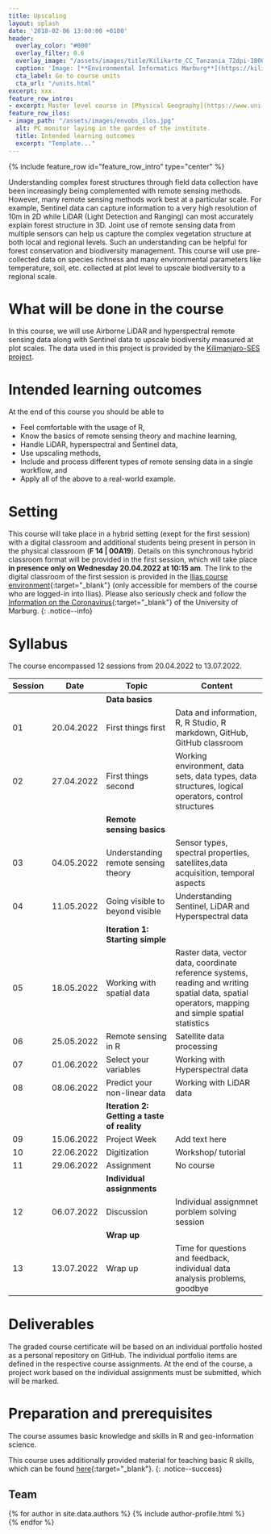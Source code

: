 ```yaml
---
title: Upscaling
layout: splash
date: '2018-02-06 13:00:00 +0100'
header:
  overlay_color: "#000"
  overlay_filter: 0.6
  overlay_image: "/assets/images/title/Kilikarte_CC_Tanzania_72dpi-1800x1386_7-1.jpg"
  caption: 'Image: [**Environmental Informatics Marburg**](https://kili-ses.senckenberg.de/wp-content/uploads/2021/03/Kilikarte_CC_Tanzania_72dpi-300x231.jpg)'
  cta_label: Go to course units
  cta_url: "/units.html"
excerpt: xxx.
feature_row_intro:
- excerpt: Master level course in [Physical Geography](https://www.uni-marburg.de/de/fb19/studium/studiengaenge/m-sc-physische-geographie/herzlich-willkommen-beim-master-physische-geographie){:target="_blank"} at Marburg University
feature_row_ilos:
- image_path: "/assets/images/envobs_ilos.jpg"
  alt: PC monitor laying in the garden of the institute.
  title: Intended learning outcomes
  excerpt: "Template..."
---
```


{% include feature_row id="feature_row_intro" type="center" %}

Understanding complex forest structures through field data collection have been increasingly being complemented with remote sensing methods. However, many remote sensing methods work best at a particular scale.
For example, Sentinel data can capture information to a very high resolution of 10m in 2D while LiDAR (Light Detection and Ranging) can most accurately explain forest structure in 3D.
Joint use of remote sensing data from multiple sensors can help us capture the complex vegetation structure at both local and regional levels. Such an understanding can be helpful for forest conservation and biodiversity management. 
This course will use pre-collected data on species richness and many environmental parameters like temperature, soil, etc. collected at plot level to upscale biodiversity to a regional scale. 


# What will be done in the course 
In this course, we will use Airborne LiDAR and hyperspectral remote sensing data along with Sentinel data to upscale biodiversity measured at plot scales.
The data used in this project is provided by the [Kilimanjaro-SES project](https://kili-ses.senckenberg.de/).



# Intended learning outcomes
At the end of this course you should be able to
  
* Feel comfortable with the usage of R,
* Know the basics of remote sensing theory and machine learning,
* Handle LiDAR, hyperspectral and Sentinel data,
* Use upscaling methods,
* Include and process different types of remote sensing data in a single workflow, and
* Apply all of the above to a real-world example.




# Setting

This course will take place in a hybrid setting (exept for the first session) with a digital classroom and additional students being present in person in the physical classroom (**F 14 | 00A19**).
Details on this synchronous hybrid classroom format will be provided in the first session, which will take place **in presence only on Wednesday 20.04.2022 at 10:15 am**.
The link to the digital classroom of the first session is provided in the [Ilias course environment](xxxx){:target="_blank"} (only accessible for members of the course who are logged-in into Ilias). 
Please also seriously check and follow the [Information on the Coronavirus](https://www.uni-marburg.de/de/universitaet/administration/sicherheit/coronavirus){:target="_blank"} of the University of Marburg.
{: .notice--info}




# Syllabus

The course encompassed 12 sessions from 20.04.2022 to 13.07.2022.

| Session | Date | Topic | Content |
|---------|------|-------|---------|
||| **Data basics** |
| 01 | 20.04.2022 | First things first           | Data and information, R, R Studio, R markdown, GitHub, GitHub classroom |
| 02 | 27.04.2022 | First things second          | Working environment, data sets, data types, data structures, logical operators, control structures |
||| **Remote sensing basics** |
| 03 | 04.05.2022 | Understanding remote sensing theory | Sensor types, spectral properties, satellites,data acquisition, temporal aspects |
| 04 | 11.05.2022 | Going visible to beyond visible | Understanding Sentinel, LiDAR and Hyperspectral data |
||| **Iteration 1: Starting simple** |
| 05 | 18.05.2022 | Working with spatial data    | Raster data, vector data, coordinate reference systems, reading and writing spatial data, spatial operators, mapping and simple spatial statistics |
| 06 | 25.05.2022 | Remote sensing in R          | Satellite data processing |
| 07 | 01.06.2022 | Select your variables        | Working with Hyperspectral data |
| 08 | 08.06.2022 | Predict your non-linear data | Working with LiDAR data |
||| **Iteration 2: Getting a taste of reality** |
| 09 | 15.06.2022 | Project Week      		 |  Add text here |
| 10 | 22.06.2022 | Digitization                 | Workshop/ tutorial|
| 11 | 29.06.2022 | Assignment                   | No course  |
||| **Individual assignments** |
| 12 | 06.07.2022 | Discussion                   | Individual assignmnet porblem solving session |
||| **Wrap up** |
| 13 | 13.07.2022 | Wrap up                      | Time for questions and feedback, individual data analysis problems, goodbye |


# Deliverables

The graded course certificate will be based on an individual portfolio hosted as a personal repository on GitHub. The individual portfolio items are defined in the respective course assignments. At the end of the course, a project work based on the individual assignments must be submitted, which will be marked.


# Preparation and prerequisites

The course assumes basic knowledge and skills in R and geo-information science.

This course uses additionally provided material for teaching basic R skills, 
which can be found [here](https://geomoer.github.io/moer-base-r/){:target="_blank"}.
{: .notice--success}

## Team

{% for author in site.data.authors %}
  {% include author-profile.html %}
 <br />
{% endfor %}


